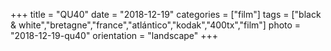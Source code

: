 +++
title = "QU40"
date = "2018-12-19"
categories = ["film"]
tags = ["black & white","bretagne","france","atlántico","kodak","400tx","film"]
photo = "2018-12-19-qu40"
orientation = "landscape"
+++
